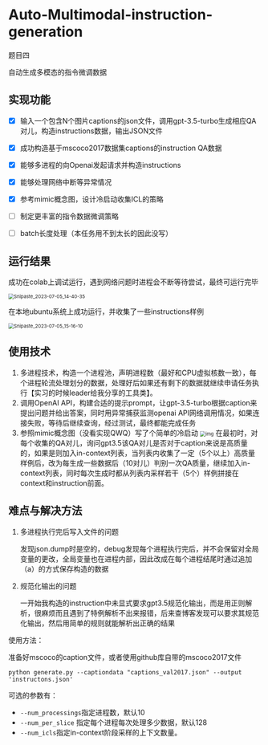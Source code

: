 # Auto-Multimodal-instruction-generation

题目四

自动生成多模态的指令微调数据



## 实现功能

- [x] 输入一个包含N个图片captions的json文件，调用gpt-3.5-turbo生成相应QA对儿，构造instructions数据，输出JSON文件
- [x] 成功构造基于mscoco2017数据集captions的instruction QA数据
- [x] 能够多进程的向Openai发起请求并构造instructions

- [x] 能够处理网络中断等异常情况
- [x] 参考mimic概念图，设计冷启动收集ICL的策略
- [ ] 制定更丰富的指令数据微调策略
- [ ] batch长度处理（本任务用不到太长的因此没写）



## 运行结果

成功在colab上调试运行，遇到网络问题时进程会不断等待尝试，最终可运行完毕

<img src="https://cdn.jsdelivr.net/gh/Darren-greenhand/Darren-greenhand-image@main/img/202307051541537.png" alt="Snipaste_2023-07-05_14-40-35" style="zoom:67%;" />

在本地ubuntu系统上成功运行，并收集了一些instructions样例

<img src="https://cdn.jsdelivr.net/gh/Darren-greenhand/Darren-greenhand-image@main/img/202307051541787.jpg" alt="Snipaste_2023-07-05_15-16-10" style="zoom:67%;" />

## 使用技术

1. 多进程技术，构造一个进程池，声明进程数（最好和CPU虚拟核数一致），每个进程轮流处理划分的数据，处理好后如果还有剩下的数据就继续申请任务执行【实习的时候leader给我分享的工具类】。
2. 调用OpenAI API，构建合适的提示prompt，让gpt-3.5-turbo根据caption来提出问题并给出答案，同时用异常捕获监测openai API网络调用情况，如果连接失败，等待后继续查询，经过测试，最终都能完成任务
3. 参照mimic概念图（没看实现QWQ）写了个简单的冷启动
   <img src="https://cdn.jsdelivr.net/gh/Darren-greenhand/Darren-greenhand-image@main/img/202307051549944.png" alt="img" style="zoom:67%;" />
   在最初时，对每个收集的QA对儿，询问gpt3.5该QA对儿是否对于caption来说是高质量的，如果是则加入in-context列表，当列表内收集了一定（5个以上）高质量样例后，改为每生成一些数据后（10对儿）判别一次QA质量，继续加入in-context列表，同时每次生成时都从列表内采样若干（5个）样例拼接在context和instruction前面。



## 难点与解决方法

1. 多进程执行完后写入文件的问题

   发现json.dump时是空的，debug发现每个进程执行完后，并不会保留对全局变量的更改，全局变量也在进程内部，因此改成在每个进程结尾时通过追加（a）的方式保存构造的数据

2. 规范化输出的问题

   一开始我构造的instruction中未显式要求gpt3.5规范化输出，而是用正则解析，很麻烦而且遇到了特例解析不出来报错，后来查博客发现可以要求其规范化输出，然后用简单的规则就能解析出正确的结果



使用方法：

准备好mscoco的caption文件，或者使用github库自带的mscoco2017文件

```shell
python generate.py --captiondata "captions_val2017.json" --output 'instructons.json'
```

可选的参数有：

* `--num_processings`指定进程数，默认10
* `--num_per_slice` 指定每个进程每次处理多少数据，默认128
* `--num_icls`指定in-context阶段采样的上下文数量。

